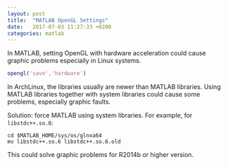 ```yaml
---
layout: post
title:  "MATLAB OpenGL Settings"
date:   2017-07-03 11:27:33 +0200
categories: matlab
---
```


In MATLAB, setting OpenGL with hardware acceleration could cause graphic problems especially in Linux systems.

```matlab
opengl('save','hardware')
```

In ArchLinux, the libraries usually are newer than MATLAB libraries. Using MATLAB libraries together with system libraries could cause some problems, especially graphic faults.

Solution: force MATLAB using system libraries. For example, for `libstdc++.so.6`:

```shell
cd $MATLAB_HOME/sys/os/glnxa64
mv libstdc++.so.6 libstdc++.so.6.old
```
This could solve graphic problems for R2014b or higher version.
